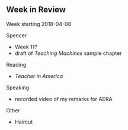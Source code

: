 ## Week in Review

Week starting 2018-04-08

Spencer
* Week 11?
* draft of *Teaching Machines* sample chapter

Reading
* *Teacher in America*

Speaking
* recorded video of my remarks for AERA

Other
* Haircut
